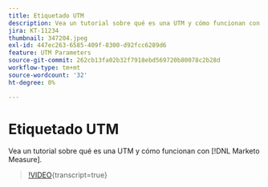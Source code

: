 ```yaml
---
title: Etiquetado UTM
description: Vea un tutorial sobre qué es una UTM y cómo funcionan con  [!DNL Marketo Measure].
jira: KT-11234
thumbnail: 347204.jpeg
exl-id: 447ec263-6585-409f-8300-d92fcc6289d6
feature: UTM Parameters
source-git-commit: 262cb13fa02b32f7918ebd569720b80078c2b28d
workflow-type: tm+mt
source-wordcount: '32'
ht-degree: 0%

---
```


# Etiquetado UTM

Vea un tutorial sobre qué es una UTM y cómo funcionan con [!DNL Marketo Measure].

>[!VIDEO](https://video.tv.adobe.com/v/347204/?learn=on){transcript=true}
